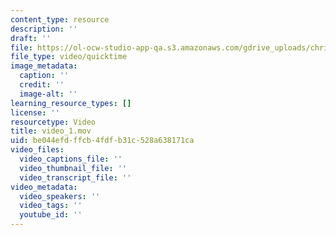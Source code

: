 ```yaml
---
content_type: resource
description: ''
draft: ''
file: https://ol-ocw-studio-app-qa.s3.amazonaws.com/gdrive_uploads/chris-123/1v4rM8e6Wta5v-i6ZCMJFIhlwa-oXz50A/video_1.mov
file_type: video/quicktime
image_metadata:
  caption: ''
  credit: ''
  image-alt: ''
learning_resource_types: []
license: ''
resourcetype: Video
title: video_1.mov
uid: be044efd-ffcb-4fdf-b31c-528a638171ca
video_files:
  video_captions_file: ''
  video_thumbnail_file: ''
  video_transcript_file: ''
video_metadata:
  video_speakers: ''
  video_tags: ''
  youtube_id: ''
---
```

